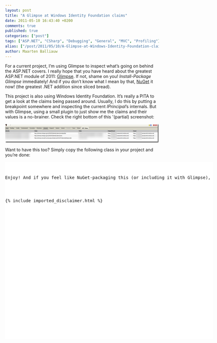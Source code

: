 ```yaml
---
layout: post
title: "A Glimpse at Windows Identity Foundation claims"
date: 2011-05-10 16:43:40 +0200
comments: true
published: true
categories: ["post"]
tags: ["ASP.NET", "CSharp", "Debugging", "General", "MVC", "Profiling"]
alias: ["/post/2011/05/10/A-Glimpse-at-Windows-Identity-Foundation-claims.aspx", "/post/2011/05/10/a-glimpse-at-windows-identity-foundation-claims.aspx"]
author: Maarten Balliauw
---
```

<p>For a current project, I’m using Glimpse to inspect what’s going on behind the ASP.NET covers. I really hope that you have heard about the greatest ASP.NET module of 2011: <a href="http://getglimpse.com/" target="_blank">Glimpse</a>. If not, shame on you! <em>Install-Package Glimpse</em> immediately! And if you don’t know what I mean by that, <a href="http://www.nuget.org" target="_blank">NuGet</a> it now! (the greatest .NET addition since sliced bread).</p>  <p>This project is also using Windows Identity Foundation. It’s really a PITA to get a look at the claims being passed around. Usually, I do this by putting a breakpoint somewhere and inspecting the current <em>IPrincipal</em>’s internals. But with Glimpse, using a small plugin to just show me the claims and their values is a no-brainer. Check the right bottom of this '(partial) screenshot:</p>  <p><a href="/images/image_112.png"><img style="background-image: none; border-bottom: 0px; border-left: 0px; margin: 5px auto; padding-left: 0px; padding-right: 0px; display: block; float: none; border-top: 0px; border-right: 0px; padding-top: 0px" title="Glimpse Windows Identity Foundation" border="0" alt="Glimpse Windows Identity Foundation" src="/images/image_thumb_82.png" width="644" height="63" /></a></p>  <p>Want to have this too? Simply copy the following class in your project and you’re done:</p>  <div style="padding-bottom: 0px; margin: 0px; padding-left: 0px; padding-right: 0px; display: inline; float: none; padding-top: 0px" id="scid:9D7513F9-C04C-4721-824A-2B34F0212519:9cfceb5b-76eb-4b6d-9342-805f410301e3" class="wlWriterEditableSmartContent"><pre style=" width: 682px; height: 583px;background-color:White;overflow: auto;"><div><!--

Code highlighting produced by Actipro CodeHighlighter (freeware)
http://www.CodeHighlighter.com/

--><span style="color: #008080;"> 1</span> <span style="color: #000000;">[GlimpsePlugin()]
</span><span style="color: #008080;"> 2</span> <span style="color: #000000;"></span><span style="color: #0000FF;">public</span><span style="color: #000000;"> </span><span style="color: #0000FF;">class</span><span style="color: #000000;"> GlimpseClaimsInspectorPlugin </span><span style="color: #000000;">:</span><span style="color: #000000;"> IGlimpsePlugin
</span><span style="color: #008080;"> 3</span> <span style="color: #000000;">{
</span><span style="color: #008080;"> 4</span> <span style="color: #000000;">    </span><span style="color: #0000FF;">public</span><span style="color: #000000;"> </span><span style="color: #0000FF;">object</span><span style="color: #000000;"> GetData(HttpApplication application)
</span><span style="color: #008080;"> 5</span> <span style="color: #000000;">    {
</span><span style="color: #008080;"> 6</span> <span style="color: #000000;">        </span><span style="color: #008000;">//</span><span style="color: #008000;"> Return the data you want to display on your tab</span><span style="color: #008000;">
</span><span style="color: #008080;"> 7</span> <span style="color: #008000;"></span><span style="color: #000000;">        </span><span style="color: #0000FF;">var</span><span style="color: #000000;"> data </span><span style="color: #000000;">=</span><span style="color: #000000;"> </span><span style="color: #0000FF;">new</span><span style="color: #000000;"> </span><span style="color: #0000FF;">List</span><span style="color: #000000;">&lt;</span><span style="color: #0000FF;">object</span><span style="color: #000000;">[]</span><span style="color: #000000;">&gt;</span><span style="color: #000000;"> { </span><span style="color: #0000FF;">new</span><span style="color: #000000;">[] { </span><span style="color: #000000;">&quot;</span><span style="color: #000000;">Identity</span><span style="color: #000000;">&quot;</span><span style="color: #000000;">,</span><span style="color: #000000;"> </span><span style="color: #000000;">&quot;</span><span style="color: #000000;">Claim</span><span style="color: #000000;">&quot;</span><span style="color: #000000;">,</span><span style="color: #000000;"> </span><span style="color: #000000;">&quot;</span><span style="color: #000000;">Value</span><span style="color: #000000;">&quot;</span><span style="color: #000000;">,</span><span style="color: #000000;"> </span><span style="color: #000000;">&quot;</span><span style="color: #000000;">OriginalIssuer</span><span style="color: #000000;">&quot;</span><span style="color: #000000;">,</span><span style="color: #000000;"> </span><span style="color: #000000;">&quot;</span><span style="color: #000000;">Issuer</span><span style="color: #000000;">&quot;</span><span style="color: #000000;"> } };
</span><span style="color: #008080;"> 8</span> <span style="color: #000000;">
</span><span style="color: #008080;"> 9</span> <span style="color: #000000;">        </span><span style="color: #008000;">//</span><span style="color: #008000;"> Add all claims found</span><span style="color: #008000;">
</span><span style="color: #008080;">10</span> <span style="color: #008000;"></span><span style="color: #000000;">        </span><span style="color: #0000FF;">var</span><span style="color: #000000;"> claimsPrincipal </span><span style="color: #000000;">=</span><span style="color: #000000;"> application</span><span style="color: #000000;">.</span><span style="color: #000000;">User </span><span style="color: #0000FF;">as</span><span style="color: #000000;"> ClaimsPrincipal;
</span><span style="color: #008080;">11</span> <span style="color: #000000;">        </span><span style="color: #0000FF;">if</span><span style="color: #000000;"> (claimsPrincipal </span><span style="color: #000000;">!=</span><span style="color: #000000;"> </span><span style="color: #0000FF;">null</span><span style="color: #000000;">)
</span><span style="color: #008080;">12</span> <span style="color: #000000;">        {
</span><span style="color: #008080;">13</span> <span style="color: #000000;">            </span><span style="color: #0000FF;">foreach</span><span style="color: #000000;"> (</span><span style="color: #0000FF;">var</span><span style="color: #000000;"> identity in claimsPrincipal</span><span style="color: #000000;">.</span><span style="color: #000000;">Identities)
</span><span style="color: #008080;">14</span> <span style="color: #000000;">            {
</span><span style="color: #008080;">15</span> <span style="color: #000000;">                </span><span style="color: #0000FF;">foreach</span><span style="color: #000000;"> (</span><span style="color: #0000FF;">var</span><span style="color: #000000;"> claim in identity</span><span style="color: #000000;">.</span><span style="color: #000000;">Claims)
</span><span style="color: #008080;">16</span> <span style="color: #000000;">                {
</span><span style="color: #008080;">17</span> <span style="color: #000000;">                    data</span><span style="color: #000000;">.</span><span style="color: #000000;">Add(</span><span style="color: #0000FF;">new</span><span style="color: #000000;"> </span><span style="color: #0000FF;">object</span><span style="color: #000000;">[] { identity</span><span style="color: #000000;">.</span><span style="color: #000000;">Name</span><span style="color: #000000;">,</span><span style="color: #000000;"> claim</span><span style="color: #000000;">.</span><span style="color: #000000;">ClaimType</span><span style="color: #000000;">,</span><span style="color: #000000;"> claim</span><span style="color: #000000;">.</span><span style="color: #000000;">Value</span><span style="color: #000000;">,</span><span style="color: #000000;"> claim</span><span style="color: #000000;">.</span><span style="color: #000000;">OriginalIssuer</span><span style="color: #000000;">,</span><span style="color: #000000;"> claim</span><span style="color: #000000;">.</span><span style="color: #000000;">Issuer });
</span><span style="color: #008080;">18</span> <span style="color: #000000;">                }
</span><span style="color: #008080;">19</span> <span style="color: #000000;">            }
</span><span style="color: #008080;">20</span> <span style="color: #000000;">        }
</span><span style="color: #008080;">21</span> <span style="color: #000000;">
</span><span style="color: #008080;">22</span> <span style="color: #000000;">        </span><span style="color: #0000FF;">return</span><span style="color: #000000;"> data;
</span><span style="color: #008080;">23</span> <span style="color: #000000;">    }
</span><span style="color: #008080;">24</span> <span style="color: #000000;">
</span><span style="color: #008080;">25</span> <span style="color: #000000;">    </span><span style="color: #0000FF;">public</span><span style="color: #000000;"> void SetupInit(HttpApplication application)
</span><span style="color: #008080;">26</span> <span style="color: #000000;">    {
</span><span style="color: #008080;">27</span> <span style="color: #000000;">    }
</span><span style="color: #008080;">28</span> <span style="color: #000000;">
</span><span style="color: #008080;">29</span> <span style="color: #000000;">    </span><span style="color: #0000FF;">public</span><span style="color: #000000;"> </span><span style="color: #0000FF;">string</span><span style="color: #000000;"> Name
</span><span style="color: #008080;">30</span> <span style="color: #000000;">    {
</span><span style="color: #008080;">31</span> <span style="color: #000000;">        get { </span><span style="color: #0000FF;">return</span><span style="color: #000000;"> </span><span style="color: #000000;">&quot;</span><span style="color: #000000;">WIF Claims</span><span style="color: #000000;">&quot;</span><span style="color: #000000;">; }
</span><span style="color: #008080;">32</span> <span style="color: #000000;">    }
</span><span style="color: #008080;">33</span> <span style="color: #000000;">}</span></div></pre><!-- Code inserted with Steve Dunn's Windows Live Writer Code Formatter Plugin.  http://dunnhq.com --></div>

<p>Enjoy! And if you feel like NuGet-packaging this (or including it with Glimpse), feel free.</p>

{% include imported_disclaimer.html %}

